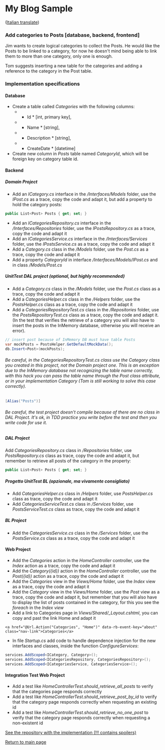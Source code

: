 # My Blog Sample
([Italian translate](PostCategories_IT.md))  

### Add categories to Posts [database, backend, frontend]
Jim wants to create logical categories to collect the Posts. He would like the Posts to be linked to a category, for now he doesn't mind being able to link them to more than one category, only one is enough.  

Tom suggests inserting a new table for the categories and adding a reference to the category in the Post table.  

### Implementation specifications

#### Database
- Create a table called *Categories* with the following columns:  
     - * Id * [int, primary key],  
     - * Name * [string],  
     - * Description * [string],  
     - * CreateDate * [datetime]  
- Create new column in *Posts* table named *CategoryId*, which will be foreign key on category table id.  

#### Backend

##### Domain Project
- Add an *ICategory.cs* interface in the */Interfaces/Models* folder, use the *IPost.cs* as a trace, copy the code and adapt it, but add a property to hold the category posts:  
```csharp
public List<Post> Posts { get; set; }
```  
- Add an *ICategoriesRepository.cs* interface in the */Interfaces/Repositories* folder, use the *IPostsRepository.cs* as a trace, copy the code and adapt it  
- Add an *ICategoriesService.cs* interface in the */Interfaces/Services* folder, use the *IPostsService.cs* as a trace, copy the code and adapt it  
- Add a *Category.cs* class in the */Models* folder, use the *Post.cs* as a trace, copy the code and adapt it  
- Add a property *CategoryId* in interface */Interfaces/Models/IPost.cs* and in class */Models/Post.cs*  

##### UnitTest DAL project (optional, but highly recommended)
- Add a *Category.cs* class in the */Models* folder, use the *Post.cs* class as a trace, copy the code and adapt it  
- Add a *CategoriesHelper.cs* class in the */Helpers* folder, use the *PostsHelper.cs* class as a trace, copy the code and adapt it  
- Add a *CategoriesRepositoryTest.cs* class in the */Repositories* folder, use the *PostsRepositoryTest.cs* class as a trace, copy the code and adapt it. (In the test that verifies the retrieve of a category you will also have to insert the posts in the InMemory database, otherwise you will receive an error).  
```csharp
// insert post because of InMemory DB must have table Posts
var mockPosts = PostsHelper.GetDefaultMockData();
db.Insert<Post>(mockPosts);
```  

###### Be careful, in the *CategoriesRepositoryTest.cs* class use the *Category* class you created in this project, not the *Domain* project one. This is an exception due to the InMemory database not recognizing the table name correctly, with this *hack* you can pass the table name through the *Post* class attribute, or in your implementation *Category* (Tom is still working to solve this case correctly).
```csharp
[Alias("Posts")]
```

###### Be careful, the test project doesn't compile because of there are no class in DAL Project. It's ok, in TDD practice you write before the test and then you write code for use it.

##### DAL Project
 Add *CategoriesRepository.cs* class in */Repositories* folder, use *PostsRepository.cs* class as trace, copy the code and adapt it, but remember to retrieve all posts of the category in the property:  
```csharp
public List<Post> Posts { get; set; }
```   

##### Progetto UnitTest BL (opzionale, ma vivamente consigliato)
- Add *CategoriesHelper.cs* class in */Helpers* folder, use *PostsHelper.cs* class as trace, copy the code and adapt it  
- Add *CategoriesServiceTest.cs* class in */Services* folder, use *PostsServiceTest.cs* class as trace, copy the code and adapt it  

##### BL Project
- Add the *CategoriesService.cs* class in the */Services* folder, use the *PostsService.cs* class as a trace, copy the code and adapt it  

####  Web Project
- Add the *Categories* action in the *HomeController* controller, use the *Index* action as a trace, copy the code and adapt it  
- Add the *Category({id})* action in the *HomeController* controller, use the *Post({id})* action as a trace, copy the code and adapt it  
- Add the *Categories* view in the *Views/Home* folder, use the *Index* view as a trace, copy the code and adapt it  
- Add the *Category* view in the *Views/Home* folder, use the *Post* view as a trace, copy the code and adapt it, but remember that you will also have to display the list of posts contained in the category, for this you see the *foreach* in the *Index view*  
- Add a link to Categories page in *Views/Shared/_Layout.cshtml*, you can copy and past the link Home and adapt it  
```razor
<a href="@Url.Action("Categories", "Home")" data-rb-event-key="about" class="nav-link">Categories</a>
```  
- In file *Startup.cs* add code to handle dependence injection for the new interfaces and classes, inside the function *ConfigureServices*:  
```csharp
services.AddScoped<ICategory, Category>();
services.AddScoped<ICategoriesRepository, CategoriesRepository>();
services.AddScoped<ICategoriesService, CategoriesService>();
```  

#### Integration Test Web Project
- Add a test like *HomeControllerTest.should_retrieve_all_posts* to verify that the categories page responds correctly  
- Add a test like *HomeControllerTest.should_retrieve_post_by_id* to verify that the category page responds correctly when requesting an existing id  
- Add a test like *HomeControllerTest.should_retrieve_no_one_post* to verify that the category page responds correctly when requesting a non-existent id  

[See the repository with the implementation (!!! contains spoilers)](https://github.com/learn-by-doing-organization/my-blog-sample/tree/pathFromV1toV2/step01/add-category-to-posts)  

[Return to main page](../README.md)  